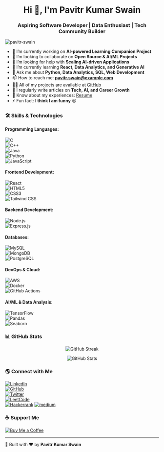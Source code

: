 <h1 align="center">Hi 👋, I'm Pavitr Kumar Swain</h1>
<h3 align="center">Aspiring Software Developer | Data Enthusiast | Tech Community Builder</h3>

<p align="left"> <img src="https://komarev.com/ghpvc/?username=pavitr-swain&label=Profile%20Views&color=0e75b6&style=flat" alt="pavitr-swain" /> </p>

- 🔭 I’m currently working on **AI-powered Learning Companion Project**  
- 👯 I’m looking to collaborate on **Open Source & AI/ML Projects**  
- 🤝 I’m looking for help with **Scaling AI-driven Applications**  
- 🌱 I’m currently learning **React, Data Analytics, and Generative AI**  
- 💬 Ask me about **Python, Data Analytics, SQL, Web Development**  
- 📫 How to reach me: **pavitr.swain@example.com**  
- 👨‍💻 All of my projects are available at [GitHub](https://github.com/Pavitr-Swain)  
- 📝 I regularly write articles on **Tech, AI, and Career Growth**  
- 📄 Know about my experiences: [Resume](#)  
- ⚡ Fun fact: **I think I am funny** 😆  

### 🛠️ Skills & Technologies  
#### Programming Languages:  
![C](https://img.shields.io/badge/C-A8B9CC?style=flat&logo=c&logoColor=white)  
![C++](https://img.shields.io/badge/C++-00599C?style=flat&logo=c%2B%2B&logoColor=white)  
![Java](https://img.shields.io/badge/Java-ED8B00?style=flat&logo=openjdk&logoColor=white)  
![Python](https://img.shields.io/badge/Python-3776AB?style=flat&logo=python&logoColor=white)  
![JavaScript](https://img.shields.io/badge/JavaScript-F7DF1E?style=flat&logo=javascript&logoColor=black)  

#### Frontend Development:  
![React](https://img.shields.io/badge/React-20232A?style=flat&logo=react&logoColor=61DAFB)  
![HTML5](https://img.shields.io/badge/HTML5-E34F26?style=flat&logo=html5&logoColor=white)  
![CSS3](https://img.shields.io/badge/CSS3-1572B6?style=flat&logo=css3&logoColor=white)  
![Tailwind CSS](https://img.shields.io/badge/Tailwind_CSS-38B2AC?style=flat&logo=tailwind-css&logoColor=white)  

#### Backend Development:  
![Node.js](https://img.shields.io/badge/Node.js-43853D?style=flat&logo=node.js&logoColor=white)  
![Express.js](https://img.shields.io/badge/Express.js-404D59?style=flat&logo=express&logoColor=white)  

#### Databases:  
![MySQL](https://img.shields.io/badge/MySQL-4479A1?style=flat&logo=mysql&logoColor=white)  
![MongoDB](https://img.shields.io/badge/MongoDB-4EA94B?style=flat&logo=mongodb&logoColor=white)  
![PostgreSQL](https://img.shields.io/badge/PostgreSQL-316192?style=flat&logo=postgresql&logoColor=white)  

#### DevOps & Cloud:  
![AWS](https://img.shields.io/badge/Amazon_AWS-232F3E?style=flat&logo=amazon-aws&logoColor=white)  
![Docker](https://img.shields.io/badge/Docker-2496ED?style=flat&logo=docker&logoColor=white)  
![GitHub Actions](https://img.shields.io/badge/GitHub_Actions-2088FF?style=flat&logo=github-actions&logoColor=white)  

#### AI/ML & Data Analysis:  
![TensorFlow](https://img.shields.io/badge/TensorFlow-FF6F00?style=flat&logo=tensorflow&logoColor=white)  
![Pandas](https://img.shields.io/badge/Pandas-150458?style=flat&logo=pandas&logoColor=white)  
![Seaborn](https://img.shields.io/badge/Seaborn-3776AB?style=flat&logo=python&logoColor=white)  

### 📊 GitHub Stats  
<p align="center">
  <img src="https://github-readme-streak-stats.herokuapp.com/?user=Pavitr-Swain&theme=dark&hide_border=false" alt="GitHub Streak" />
</p>

<p align="center">
  <img src="https://github-readme-stats.vercel.app/api?username=Pavitr-Swain&show_icons=true&theme=dark" alt="GitHub Stats" />
</p>

### 🌎 Connect with Me  
[![LinkedIn](https://img.shields.io/badge/LinkedIn-0077B5?style=flat&logo=linkedin&logoColor=white)](https://linkedin.com/in/pavitr-kumar-ab708b227)  
[![GitHub](https://img.shields.io/badge/GitHub-100000?style=flat&logo=github&logoColor=white)](https://github.com/Pavitr-Swain)  
[![Twitter](https://img.shields.io/badge/Twitter-1DA1F2?style=flat&logo=twitter&logoColor=white)](https://x.com/Pavitr_swain157)  
[![LeetCode](https://img.shields.io/badge/LeetCode-FFA116?style=flat&logo=leetcode&logoColor=white)](https://leetcode.com/u/pavitr_swain/)  
[![Hackerrank](https://img.shields.io/badge/HackerRank-00EA64?style=flat&logo=hackerrank&logoColor=white)](https://www.hackerrank.com/profile/pavitrswain157)
[![medium](https://img.shields.io/badge/medium-00EA64?style=flat&logo=medium&logoColor=white)](https://medium.com/@pavitr_swain)

### ☕ Support Me  
[![Buy Me a Coffee](https://img.shields.io/badge/Buy%20Me%20a%20Coffee-FFDD00?style=flat&logo=buy-me-a-coffee&logoColor=black)](https://buymeacoffee.com/pavitr_swain
)  

---

🚀 Built with ❤️ by **Pavitr Kumar Swain**
